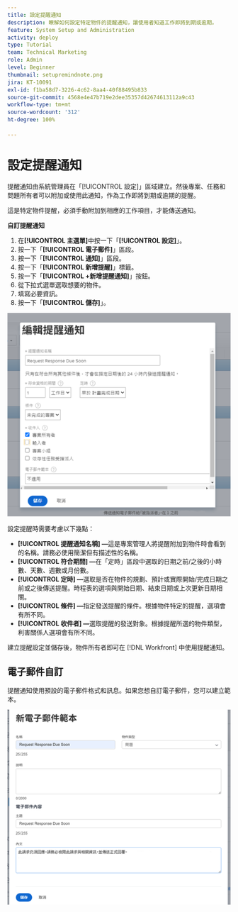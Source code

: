 ```yaml
---
title: 設定提醒通知
description: 瞭解如何設定特定物件的提醒通知，讓使用者知道工作即將到期或逾期。
feature: System Setup and Administration
activity: deploy
type: Tutorial
team: Technical Marketing
role: Admin
level: Beginner
thumbnail: setupremindnote.png
jira: KT-10091
exl-id: f1ba58d7-3226-4c62-8aa4-40f88495b833
source-git-commit: 4568e4e47b719e2dee35357d42674613112a9c43
workflow-type: tm+mt
source-wordcount: '312'
ht-degree: 100%

---
```


<!--
this has the same content as the system administrator notification setup and mangement section of the email and inapp notificiations learning path
-->

# 設定提醒通知

提醒通知由系統管理員在「[!UICONTROL 設定]」區域建立。然後專案、任務和問題所有者可以附加或使用此通知，作為工作即將到期或逾期的提醒。

這是特定物件提醒，必須手動附加到相應的工作項目，才能傳送通知。

**自訂提醒通知**

1. 在&#x200B;**[!UICONTROL 主選單]**&#x200B;中按一下「**[!UICONTROL 設定]**」。
1. 按一下「**[!UICONTROL 電子郵件]**」區段。
1. 按一下「**[!UICONTROL 通知]**」區段。
1. 按一下「**[!UICONTROL 新增提醒]**」標籤。
1. 按一下「**[!UICONTROL +新增提醒通知]**」按鈕。
1. 從下拉式選單選取想要的物件。
1. 填寫必要資訊。
1. 按一下「**[!UICONTROL 儲存]**」。

![[!UICONTROL 新增提醒通知]視窗](assets/admin-fund-reminder-notification-1.png)

設定提醒時需要考慮以下幾點：

* **[!UICONTROL 提醒通知名稱] —**&#x200B;這是專案管理人將提醒附加到物件時會看到的名稱。請務必使用簡潔但有描述性的名稱。
* **[!UICONTROL 符合期間] —**&#x200B;在「定時」區段中選取的日期之前/之後的小時數、天數、週數或月份數。
* **[!UICONTROL 定時] —**&#x200B;選取是否在物件的規劃、預計或實際開始/完成日期之前或之後傳送提醒。時程表的選項與開始日期、結束日期或上次更新日期相關。
* **[!UICONTROL 條件] —**&#x200B;指定發送提醒的條件。根據物件特定的提醒，選項會有所不同。
* **[!UICONTROL 收件者] —**&#x200B;選取提醒的發送對象。根據提醒所選的物件類型，利害關係人選項會有所不同。

建立提醒設定並儲存後，物件所有者即可在 [!DNL Workfront] 中使用提醒通知。

## 電子郵件自訂

提醒通知使用預設的電子郵件格式和訊息。如果您想自訂電子郵件，您可以建立範本。

<!--
paragraph above needs a hyperlink to an article
-->

![「新增電子郵件範本」視窗](assets/admin-fund-email-customization.png)

<!--
learn more URLs
-->

